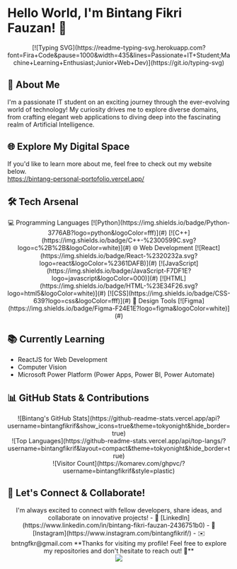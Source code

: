 # Hello World, I'm Bintang Fikri Fauzan! 👋 
<div align="center">[![Typing SVG](https://readme-typing-svg.herokuapp.com?font=Fira+Code&pause=1000&width=435&lines=Passionate+IT+Student;Machine+Learning+Enthusiast;Junior+Web+Dev)](https://git.io/typing-svg)</div>

## 🚀 About Me

I'm a passionate IT student on an exciting journey through the ever-evolving world of technology! My curiosity drives me to explore diverse domains, from crafting elegant web applications to diving deep into the fascinating realm of Artificial Intelligence.

## 🌐 Explore My Digital Space
If you'd like to learn more about me, feel free to check out my website below. <br>
https://bintang-personal-portofolio.vercel.app/ 

## 🛠️ Tech Arsenal
<div align="center">
  💻 Programming Languages
  [![Python](https://img.shields.io/badge/Python-3776AB?logo=python&logoColor=fff)](#)
  [![C++](https://img.shields.io/badge/C++-%2300599C.svg?logo=c%2B%2B&logoColor=white)](#)
  🌐 Web Development
  [![React](https://img.shields.io/badge/React-%2320232a.svg?logo=react&logoColor=%2361DAFB)](#)
  [![JavaScript](https://img.shields.io/badge/JavaScript-F7DF1E?logo=javascript&logoColor=000)](#)
  [![HTML](https://img.shields.io/badge/HTML-%23E34F26.svg?logo=html5&logoColor=white)](#)
  [![CSS](https://img.shields.io/badge/CSS-639?logo=css&logoColor=fff)](#)
  🎨 Design Tools
  [![Figma](https://img.shields.io/badge/Figma-F24E1E?logo=figma&logoColor=white)](#)
</div>

## 📚 Currently Learning  
- ReactJS for Web Development  
- Computer Vision
- Microsoft Power Platform (Power Apps, Power BI, Power Automate)

## 📊 GitHub Stats & Contributions
<div align="center">
  ![Bintang's GitHub Stats](https://github-readme-stats.vercel.app/api?username=bintangfikrif&show_icons=true&theme=tokyonight&hide_border=true)<br>
  ![Top Languages](https://github-readme-stats.vercel.app/api/top-langs/?username=bintangfikrif&layout=compact&theme=tokyonight&hide_border=true)<br>
  ![Visitor Count](https://komarev.com/ghpvc/?username=bintangfikrif&style=plastic)
</div>

## 🤝 Let's Connect & Collaborate!
<div align="center">
I'm always excited to connect with fellow developers, share ideas, and collaborate on innovative projects!
- 🔗 [LinkedIn](https://www.linkedin.com/in/bintang-fikri-fauzan-2436751b0)  
- 📸 [Instagram](https://www.instagram.com/bintangfikrif/)  
- ✉️ bntngfkr@gmail.com   
**Thanks for visiting my profile! Feel free to explore my repositories and don't hesitate to reach out! 🌟**
</div>

<div align="center">
  <img src="https://capsule-render.vercel.app/api?type=waving&color=gradient&height=100&section=footer"/>
</div>
